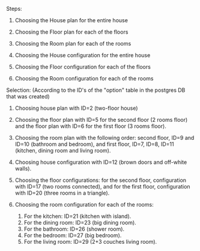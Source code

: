 Steps:

1. Choosing the House plan for the entire house
2. Choosing the Floor plan for each of the floors
3. Choosing the Room plan for each of the rooms

4. Choosing the House configuration for the entire house
5. Choosing the Floor configuration for each of the floors
6. Choosing the Room configuration for each of the rooms




Selection:
(According to the ID's of the "option" table in the postgres DB that was created)

1. Choosing house plan with ID=2 (two-floor house)
2. Choosing the floor plan with ID=5 for the second floor (2 rooms floor) and the floor plan with
ID=6 for the first floor (3 rooms floor).
3. Choosing the room plan with the following order: second floor, ID=9 and ID=10 (bathroom and bedroom),
and first floor, ID=7, ID=8, ID=11 (kitchen, dining room and living room).

4. Choosing house configuration with ID=12 (brown doors and off-white walls).
5. Choosing the floor configurations: for the second floor, configuration with ID=17 (two rooms connected), and for the first floor, configuration with ID=20 (three rooms in a triangle).
6. Choosing the room configuration for each of the rooms:
	1. For the kitchen: ID=21 (kitchen with island).
	2. For the dining room: ID=23 (big dining room).
	3. For the bathroom: ID=26 (shower room).
	4. For the bedroom: ID=27 (big bedroom).
	5. For the living room: ID=29 (2+3 couches living room).